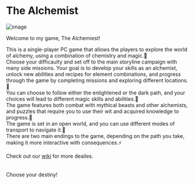 # The Alchemist
![image](https://user-images.githubusercontent.com/67747529/226747445-aeac105d-b114-4b61-a10c-7ee3bf841c74.png)

Welcome to my game, The Alchemiest!

This is a single-player PC game that allows the players to explore the world of alchemy, using a combination of chemistry and magic.🔮<br/>
Choose your difficaulty and set off to the main storyline campaign with many side missions.
Your goal is to develop your skills as an alchemist, unlock new abilities and recipes for element combinations, and progress through the game by completing missions and exploring different locations.🎯<br/>
You can choose to follow either the enlightened or the dark path, and your choices will lead to different magic skills and abilities.🔨<br/>
The game features both combat with mythical beasts and other alchemists, and puzzles that require you to use their wit and acquired knowledge to progress.🧩<br/>
The game is set in an open world, and you can use different modes of transport to navigate it.🧭<br/>
There are two main endings to the game, depending on the path you take, making it more interactive with consequences.⚡<br/>

Check out our [wiki](https://github.com/PholarycksGames/TheAlchemist/wiki) for more deailes.<br/>
<br/>
<br/>
Choose your destiny!

